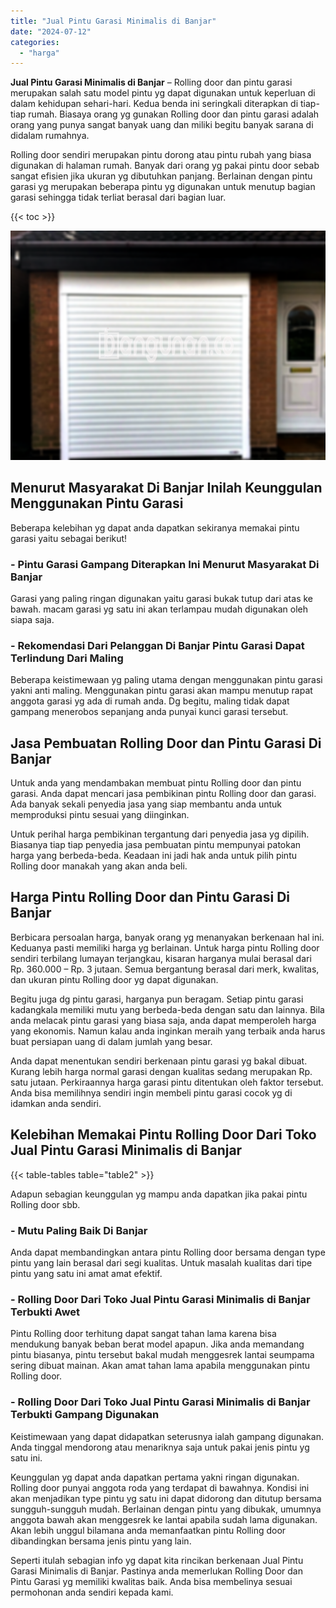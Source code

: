 ```yaml
---
title: "Jual Pintu Garasi Minimalis di Banjar"
date: "2024-07-12"
categories: 
  - "harga"
---
```


**Jual Pintu Garasi Minimalis di Banjar** – Rolling door dan pintu garasi merupakan salah satu model pintu yg dapat digunakan untuk keperluan di dalam kehidupan sehari-hari. Kedua benda ini seringkali diterapkan di tiap-tiap rumah. Biasaya orang yg gunakan Rolling door dan pintu garasi adalah orang yang punya sangat banyak uang dan miliki begitu banyak sarana di didalam rumahnya.

Rolling door sendiri merupakan pintu dorong atau pintu rubah yang biasa digunakan di halaman rumah. Banyak dari orang yg pakai pintu door sebab sangat efisien jika ukuran yg dibutuhkan panjang. Berlainan dengan pintu garasi yg merupakan beberapa pintu yg digunakan untuk menutup bagian garasi sehingga tidak terliat berasal dari bagian luar.

{{< toc >}}

![Jual Pintu Garasi Minimalis di Banjar](/images/pintu-garasi-69.png)

## Menurut Masyarakat Di Banjar Inilah Keunggulan Menggunakan Pintu Garasi

Beberapa kelebihan yg dapat anda dapatkan sekiranya memakai pintu garasi yaitu sebagai berikut!

### \- Pintu Garasi Gampang Diterapkan Ini Menurut Masyarakat Di Banjar

Garasi yang paling ringan digunakan yaitu garasi bukak tutup dari atas ke bawah. macam garasi yg satu ini akan terlampau mudah digunakan oleh siapa saja.

### \- Rekomendasi Dari Pelanggan Di Banjar Pintu Garasi Dapat Terlindung Dari Maling

Beberapa keistimewaan yg paling utama dengan menggunakan pintu garasi yakni anti maling. Menggunakan pintu garasi akan mampu menutup rapat anggota garasi yg ada di rumah anda. Dg begitu, maling tidak dapat gampang menerobos sepanjang anda punyai kunci garasi tersebut.

## Jasa Pembuatan Rolling Door dan Pintu Garasi Di Banjar

Untuk anda yang mendambakan membuat pintu Rolling door dan pintu garasi. Anda dapat mencari jasa pembikinan pintu Rolling door dan garasi. Ada banyak sekali penyedia jasa yang siap membantu anda untuk memproduksi pintu sesuai yang diinginkan.

Untuk perihal harga pembikinan tergantung dari penyedia jasa yg dipilih. Biasanya tiap tiap penyedia jasa pembuatan pintu mempunyai patokan harga yang berbeda-beda. Keadaan ini jadi hak anda untuk pilih pintu Rolling door manakah yang akan anda beli.

## Harga Pintu Rolling Door dan Pintu Garasi Di Banjar

Berbicara persoalan harga, banyak orang yg menanyakan berkenaan hal ini. Keduanya pasti memiliki harga yg berlainan. Untuk harga pintu Rolling door sendiri terbilang lumayan terjangkau, kisaran harganya mulai berasal dari Rp. 360.000 – Rp. 3 jutaan. Semua bergantung berasal dari merk, kwalitas, dan ukuran pintu Rolling door yg dapat digunakan.

Begitu juga dg pintu garasi, harganya pun beragam. Setiap pintu garasi kadangkala memiliki mutu yang berbeda-beda dengan satu dan lainnya. Bila anda melacak pintu garasi yang biasa saja, anda dapat memperoleh harga yang ekonomis. Namun kalau anda inginkan meraih yang terbaik anda harus buat persiapan uang di dalam jumlah yang besar.

Anda dapat menentukan sendiri berkenaan pintu garasi yg bakal dibuat. Kurang lebih harga normal garasi dengan kualitas sedang merupakan Rp. satu jutaan. Perkiraannya harga garasi pintu ditentukan oleh faktor tersebut. Anda bisa memilihnya sendiri ingin membeli pintu garasi cocok yg di idamkan anda sendiri.

## Kelebihan Memakai Pintu Rolling Door Dari Toko Jual Pintu Garasi Minimalis di Banjar

{{< table-tables table="table2" >}}

Adapun sebagian keunggulan yg mampu anda dapatkan jika pakai pintu Rolling door sbb.

### \- Mutu Paling Baik Di Banjar

Anda dapat membandingkan antara pintu Rolling door bersama dengan type pintu yang lain berasal dari segi kualitas. Untuk masalah kualitas dari tipe pintu yang satu ini amat amat efektif.

### \- Rolling Door Dari Toko Jual Pintu Garasi Minimalis di Banjar Terbukti Awet

Pintu Rolling door terhitung dapat sangat tahan lama karena bisa mendukung banyak beban berat model apapun. Jika anda memandang pintu biasanya, pintu tersebut bakal mudah menggesrek lantai seumpama sering dibuat mainan. Akan amat tahan lama apabila menggunakan pintu Rolling door.

### \- Rolling Door Dari Toko Jual Pintu Garasi Minimalis di Banjar Terbukti Gampang Digunakan

Keistimewaan yang dapat didapatkan seterusnya ialah gampang digunakan. Anda tinggal mendorong atau menariknya saja untuk pakai jenis pintu yg satu ini.

Keunggulan yg dapat anda dapatkan pertama yakni ringan digunakan. Rolling door punyai anggota roda yang terdapat di bawahnya. Kondisi ini akan menjadikan type pintu yg satu ini dapat didorong dan ditutup bersama sungguh-sungguh mudah. Berlainan dengan pintu yang dibukak, umumnya anggota bawah akan menggesrek ke lantai apabila sudah lama digunakan. Akan lebih unggul bilamana anda memanfaatkan pintu Rolling door dibandingkan bersama jenis pintu yang lain.

Seperti itulah sebagian info yg dapat kita rincikan berkenaan Jual Pintu Garasi Minimalis di Banjar. Pastinya anda memerlukan Rolling Door dan Pintu Garasi yg memiliki kwalitas baik. Anda bisa membelinya sesuai permohonan anda sendiri kepada kami.
